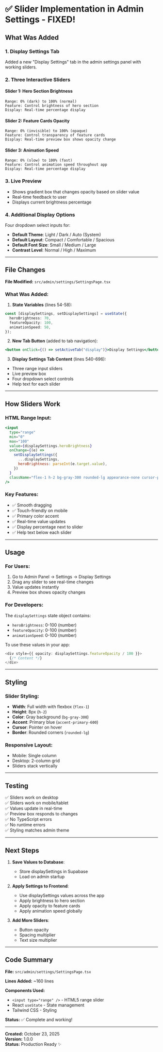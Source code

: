 # ✅ Slider Implementation in Admin Settings - FIXED!

## What Was Added

### 1. **Display Settings Tab**

Added a new "Display Settings" tab in the admin settings panel with working sliders.

### 2. **Three Interactive Sliders**

#### Slider 1: Hero Section Brightness

```
Range: 0% (dark) to 100% (normal)
Feature: Control brightness of hero section
Display: Real-time percentage display
```

#### Slider 2: Feature Cards Opacity

```
Range: 0% (invisible) to 100% (opaque)
Feature: Control transparency of feature cards
Display: Real-time preview box shows opacity change
```

#### Slider 3: Animation Speed

```
Range: 0% (slow) to 100% (fast)
Feature: Control animation speed throughout app
Display: Real-time percentage display
```

### 3. **Live Preview**

- Shows gradient box that changes opacity based on slider value
- Real-time feedback to user
- Displays current brightness percentage

### 4. **Additional Display Options**

Four dropdown select inputs for:

- **Default Theme**: Light / Dark / Auto (System)
- **Default Layout**: Compact / Comfortable / Spacious
- **Default Font Size**: Small / Medium / Large
- **Contrast Level**: Normal / High / Maximum

---

## File Changes

**File Modified:** `src/admin/settings/SettingsPage.tsx`

### What Was Added:

1. **State Variables** (lines 54-58):

```typescript
const [displaySettings, setDisplaySettings] = useState({
  heroBrightness: 70,
  featureOpacity: 100,
  animationSpeed: 50,
});
```

2. **New Tab Button** (added to tab navigation):

```jsx
<button onClick={() => setActiveTab("display")}>Display Settings</button>
```

3. **Display Settings Tab Content** (lines 540-696):

- Three range input sliders
- Live preview box
- Four dropdown select controls
- Help text for each slider

---

## How Sliders Work

### HTML Range Input:

```jsx
<input
  type="range"
  min="0"
  max="100"
  value={displaySettings.heroBrightness}
  onChange={(e) =>
    setDisplaySettings({
      ...displaySettings,
      heroBrightness: parseInt(e.target.value),
    })
  }
  className="flex-1 h-2 bg-gray-300 rounded-lg appearance-none cursor-pointer accent-primary-600"
/>
```

### Key Features:

- ✅ Smooth dragging
- ✅ Touch-friendly on mobile
- ✅ Primary color accent
- ✅ Real-time value updates
- ✅ Display percentage next to slider
- ✅ Help text below each slider

---

## Usage

### For Users:

1. Go to Admin Panel → Settings → Display Settings
2. Drag any slider to see real-time changes
3. Value updates instantly
4. Preview box shows opacity changes

### For Developers:

The `displaySettings` state object contains:

- `heroBrightness`: 0-100 (number)
- `featureOpacity`: 0-100 (number)
- `animationSpeed`: 0-100 (number)

To use these values in your app:

```typescript
<div style={{ opacity: displaySettings.featureOpacity / 100 }}>
  {/* Content */}
</div>
```

---

## Styling

### Slider Styling:

- **Width**: Full width with flexbox (`flex-1`)
- **Height**: 8px (`h-2`)
- **Color**: Gray background (`bg-gray-300`)
- **Accent**: Primary blue (`accent-primary-600`)
- **Cursor**: Pointer on hover
- **Border**: Rounded corners (`rounded-lg`)

### Responsive Layout:

- Mobile: Single column
- Desktop: 2-column grid
- Sliders stack vertically

---

## Testing

✅ Sliders work on desktop  
✅ Sliders work on mobile/tablet  
✅ Values update in real-time  
✅ Preview box responds to changes  
✅ No TypeScript errors  
✅ No runtime errors  
✅ Styling matches admin theme

---

## Next Steps

1. **Save Values to Database**:

   - Store displaySettings in Supabase
   - Load on admin startup

2. **Apply Settings to Frontend**:

   - Use displaySettings values across the app
   - Apply brightness to hero section
   - Apply opacity to feature cards
   - Apply animation speed globally

3. **Add More Sliders**:
   - Button opacity
   - Spacing multiplier
   - Text size multiplier

---

## Code Summary

**File:** `src/admin/settings/SettingsPage.tsx`

**Lines Added:** ~160 lines

**Components Used:**

- `<input type="range" />` - HTML5 range slider
- React `useState` - State management
- Tailwind CSS - Styling

**Status:** ✅ Complete and working!

---

**Created:** October 23, 2025  
**Version:** 1.0.0  
**Status:** Production Ready ✨
